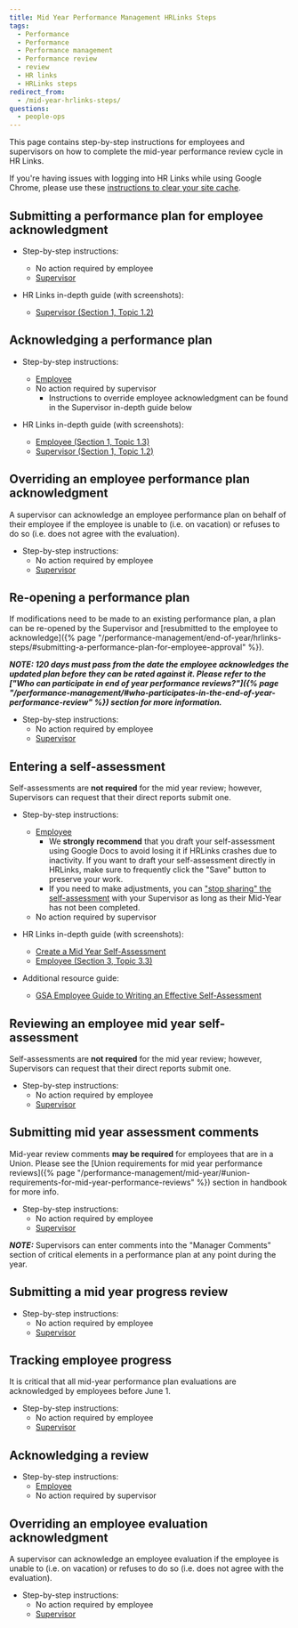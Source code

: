 ```yaml
---
title: Mid Year Performance Management HRLinks Steps
tags:
  - Performance
  - Performance
  - Performance management
  - Performance review
  - review
  - HR links
  - HRLinks steps
redirect_from:
  - /mid-year-hrlinks-steps/
questions:
  - people-ops
---
```


This page contains step-by-step instructions for employees and supervisors on
how to complete the mid-year performance review cycle in HR Links.

If you're having issues with logging into HR Links while using Google Chrome,
please use these
[instructions to clear your site cache](https://docs.google.com/document/d/13j6e8bAVSWFSNNkqmU2hMfwXOCBsi49d_2EqvL3aKXE/edit?usp=sharing).

## Submitting a performance plan for employee acknowledgment

- Step-by-step instructions:

  - No action required by employee
  - [Supervisor](https://docs.google.com/document/d/1iduOW_V1NNqGnZkm7TAwzzr4oIZPZW3UG-f1QdaLD-w/edit#heading=h.o3zrpdn0fzs1)

- HR Links in-depth guide (with screenshots):
  - [Supervisor (Section 1, Topic 1.2)](https://drive.google.com/open?id=15Xm9NF_KfcWN-ZxPomooowEAq51073Xi)

## Acknowledging a performance plan

- Step-by-step instructions:

  - [Employee](https://docs.google.com/document/d/1VxwbatliieP78-qN_VmdHxt1ROvSro4yKe9-OkjQd58/edit#heading=h.u5b15qifcg0q)
  - No action required by supervisor
    - Instructions to override employee acknowledgment can be found in the
      Supervisor in-depth guide below

- HR Links in-depth guide (with screenshots):
  - [Employee (Section 1, Topic 1.3)](https://drive.google.com/file/d/1NhoDr9MlNTP9VEgBx72H-KoPjNeivOwv/view)
  - [Supervisor (Section 1, Topic 1.2)](https://drive.google.com/open?id=15Xm9NF_KfcWN-ZxPomooowEAq51073Xi)

## Overriding an employee performance plan acknowledgment

A supervisor can acknowledge an employee performance plan on behalf of their
employee if the employee is unable to (i.e. on vacation) or refuses to do so
(i.e. does not agree with the evaluation).

- Step-by-step instructions:
  - No action required by employee
  - [Supervisor](https://docs.google.com/document/d/1iduOW_V1NNqGnZkm7TAwzzr4oIZPZW3UG-f1QdaLD-w/edit#heading=h.g8d9qupcsxiz)

## Re-opening a performance plan

If modifications need to be made to an existing performance plan, a plan can be
re-opened by the Supervisor and [resubmitted to the employee to
acknowledge]({% page "/performance-management/end-of-year/hrlinks-steps/#submitting-a-performance-plan-for-employee-approval" %}).

**_NOTE: 120 days must pass from the date the employee acknowledges the updated
plan before they can be rated against it. Please refer to the ["Who can
participate in end of year performance
reviews?"]({% page "/performance-management/#who-participates-in-the-end-of-year-performance-review" %})
section for more information._**

- Step-by-step instructions:
  - No action required by employee
  - [Supervisor](https://docs.google.com/document/d/1iduOW_V1NNqGnZkm7TAwzzr4oIZPZW3UG-f1QdaLD-w/edit#heading=h.crvn3012hsrk)

## Entering a self-assessment

Self-assessments are **not required** for the mid year review; however,
Supervisors can request that their direct reports submit one.

- Step-by-step instructions:

  - [Employee](https://docs.google.com/document/d/1VxwbatliieP78-qN_VmdHxt1ROvSro4yKe9-OkjQd58/edit#heading=h.2bzg793t31vu)
    - We **strongly recommend** that you draft your self-assessment using
      Google Docs to avoid losing it if HRLinks crashes due to inactivity. If
      you want to draft your self-assessment directly in HRLinks, make sure to
      frequently click the "Save" button to preserve your work.
    - If you need to make adjustments, you can ["stop sharing" the self-assessment](https://docs.google.com/document/d/1VxwbatliieP78-qN_VmdHxt1ROvSro4yKe9-OkjQd58/edit#heading=h.ftv2w8inxo6) with your Supervisor as long as their Mid-Year has not been completed.
  - No action required by supervisor

- HR Links in-depth guide (with screenshots):

  - [Create a Mid Year Self-Assessment](https://corporateapps.gsa.gov/files/Mid-Year-Self-Assessment-Employee.pdf)
  - [Employee (Section 3, Topic 3.3)](https://drive.google.com/file/d/1NhoDr9MlNTP9VEgBx72H-KoPjNeivOwv/view)

- Additional resource guide:
  - [GSA Employee Guide to Writing an Effective Self-Assessment](https://drive.google.com/open?id=1EFwZLMB4qZLZdz98NKGV-TLnJrquLiqo)

## Reviewing an employee mid year self-assessment

Self-assessments are **not required** for the mid year review; however,
Supervisors can request that their direct reports submit one.

- Step-by-step instructions:
  - No action required by employee
  - [Supervisor](https://docs.google.com/document/d/1iduOW_V1NNqGnZkm7TAwzzr4oIZPZW3UG-f1QdaLD-w/edit#heading=h.dc4dfn7ht52u)

## Submitting mid year assessment comments

Mid-year review comments **may be required** for employees that are in a Union.
Please see the [Union requirements for mid year performance
reviews]({% page "/performance-management/mid-year/#union-requirements-for-mid-year-performance-reviews" %})
section in handbook for more info.

- Step-by-step instructions:
  - No action required by employee
  - [Supervisor](https://docs.google.com/document/d/1iduOW_V1NNqGnZkm7TAwzzr4oIZPZW3UG-f1QdaLD-w/edit#heading=h.c3fz56zdlqf2)

**_NOTE:_** Supervisors can enter comments into the "Manager Comments" section
of critical elements in a performance plan at any point during the year.

## Submitting a mid year progress review

- Step-by-step instructions:
  - No action required by employee
  - [Supervisor](https://docs.google.com/document/d/1iduOW_V1NNqGnZkm7TAwzzr4oIZPZW3UG-f1QdaLD-w/edit#heading=h.b571filp3lyz)

## Tracking employee progress

It is critical that all mid-year performance plan evaluations are acknowledged
by employees before June 1.

- Step-by-step instructions:
  - No action required by employee
  - [Supervisor](https://docs.google.com/document/d/1iduOW_V1NNqGnZkm7TAwzzr4oIZPZW3UG-f1QdaLD-w/edit#heading=h.34676ir5s3g8)

## Acknowledging a review

- Step-by-step instructions:
  - [Employee](https://docs.google.com/document/d/1VxwbatliieP78-qN_VmdHxt1ROvSro4yKe9-OkjQd58/edit#heading=h.6ykmn1ge2hlk)
  - No action required by supervisor

## Overriding an employee evaluation acknowledgment

A supervisor can acknowledge an employee evaluation if the employee is unable to
(i.e. on vacation) or refuses to do so (i.e. does not agree with the
evaluation).

- Step-by-step instructions:
  - No action required by employee
  - [Supervisor](https://docs.google.com/document/d/1iduOW_V1NNqGnZkm7TAwzzr4oIZPZW3UG-f1QdaLD-w/edit#heading=h.u17jlta6re6m)
